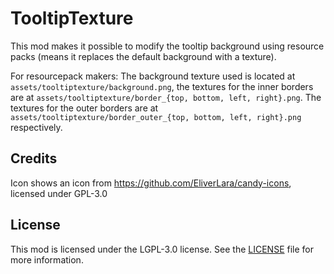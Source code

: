 # TooltipTexture

This mod makes it possible to modify the tooltip background using resource packs
(means it replaces the default background with a texture).

For resourcepack makers:
The background texture used is located at
`assets/tooltiptexture/background.png`,
the textures for the inner borders are at
`assets/tooltiptexture/border_{top, bottom, left, right}.png`. The
textures for the outer borders are at
`assets/tooltiptexture/border_outer_{top, bottom, left, right}.png` respectively.

## Credits

Icon shows an icon from https://github.com/EliverLara/candy-icons, licensed under GPL-3.0

## License

This mod is licensed under the LGPL-3.0 license. See the [LICENSE](LICENSE) file for more information.
